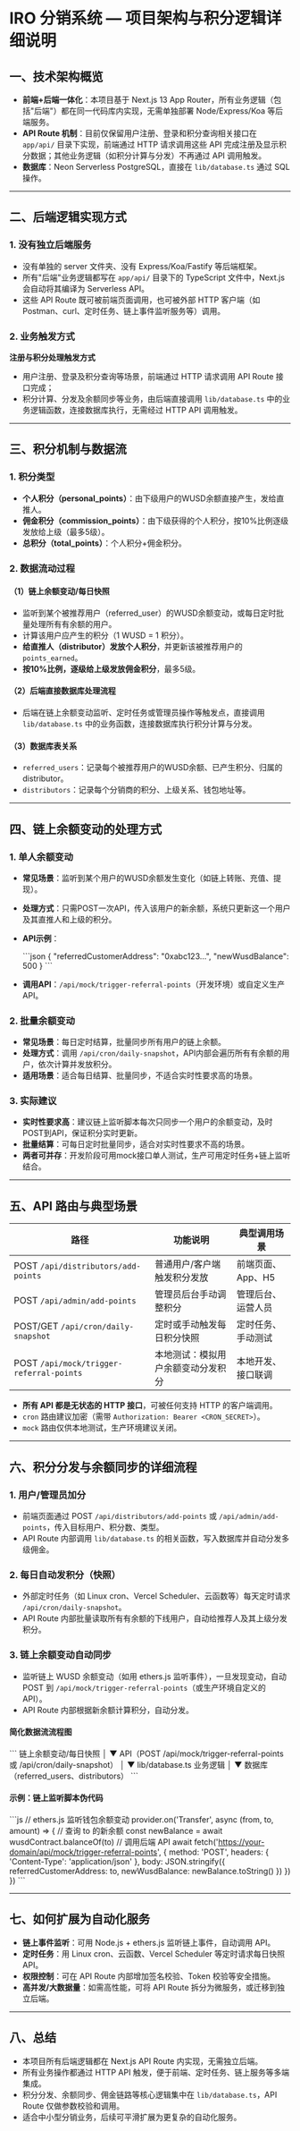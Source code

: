 # IRO 分销系统 — 项目架构与积分逻辑详细说明

## 一、技术架构概览

- **前端+后端一体化**：本项目基于 Next.js 13 App Router，所有业务逻辑（包括"后端"）都在同一代码库内实现，无需单独部署 Node/Express/Koa 等后端服务。
- **API Route 机制**：目前仅保留用户注册、登录和积分查询相关接口在 `app/api/` 目录下实现，前端通过 HTTP 请求调用这些 API 完成注册及显示积分数据；其他业务逻辑（如积分计算与分发）不再通过 API 调用触发。
- **数据库**：Neon Serverless PostgreSQL，直接在 `lib/database.ts` 通过 SQL 操作。

---

## 二、后端逻辑实现方式

### 1. 没有独立后端服务

- 没有单独的 server 文件夹、没有 Express/Koa/Fastify 等后端框架。
- 所有"后端"业务逻辑都写在 `app/api/` 目录下的 TypeScript 文件中，Next.js 会自动将其编译为 Serverless API。
- 这些 API Route 既可被前端页面调用，也可被外部 HTTP 客户端（如 Postman、curl、定时任务、链上事件监听服务等）调用。

### 2. 业务触发方式

**注册与积分处理触发方式**

- 用户注册、登录及积分查询等场景，前端通过 HTTP 请求调用 API Route 接口完成；
- 积分计算、分发及余额同步等业务，由后端直接调用 `lib/database.ts` 中的业务逻辑函数，连接数据库执行，无需经过 HTTP API 调用触发。

---

## 三、积分机制与数据流

### 1. 积分类型

- **个人积分（personal_points）**：由下级用户的WUSD余额直接产生，发给直推人。
- **佣金积分（commission_points）**：由下级获得的个人积分，按10%比例逐级发放给上级（最多5级）。
- **总积分（total_points）**：个人积分+佣金积分。

### 2. 数据流动过程

#### （1）链上余额变动/每日快照

- 监听到某个被推荐用户（referred_user）的WUSD余额变动，或每日定时批量处理所有有余额的用户。
- 计算该用户应产生的积分（1 WUSD = 1 积分）。
- **给直推人（distributor）发放个人积分**，并更新该被推荐用户的`points_earned`。
- **按10%比例，逐级给上级发放佣金积分**，最多5级。

#### （2）后端直接数据库处理流程

- 后端在链上余额变动监听、定时任务或管理员操作等触发点，直接调用 `lib/database.ts` 中的业务函数，连接数据库执行积分计算与分发。

#### （3）数据库表关系

- `referred_users`：记录每个被推荐用户的WUSD余额、已产生积分、归属的distributor。
- `distributors`：记录每个分销商的积分、上级关系、钱包地址等。

---

## 四、链上余额变动的处理方式

### 1. 单人余额变动

- **常见场景**：监听到某个用户的WUSD余额发生变化（如链上转账、充值、提现）。
- **处理方式**：只需POST一次API，传入该用户的新余额，系统只更新这一个用户及其直推人和上级的积分。
- **API示例**：

  \`\`\`json
  {
    "referredCustomerAddress": "0xabc123...",
    "newWusdBalance": 500
  }
  \`\`\`

- **调用API**：`/api/mock/trigger-referral-points`（开发环境）或自定义生产API。

### 2. 批量余额变动

- **常见场景**：每日定时结算，批量同步所有用户的链上余额。
- **处理方式**：调用 `/api/cron/daily-snapshot`，API内部会遍历所有有余额的用户，依次计算并发放积分。
- **适用场景**：适合每日结算、批量同步，不适合实时性要求高的场景。

### 3. 实际建议

- **实时性要求高**：建议链上监听脚本每次只同步一个用户的余额变动，及时POST到API，保证积分实时更新。
- **批量结算**：可每日定时批量同步，适合对实时性要求不高的场景。
- **两者可并存**：开发阶段可用mock接口单人测试，生产可用定时任务+链上监听结合。

---

## 五、API 路由与典型场景

| 路径                                      | 功能说明                         | 典型调用场景                   |
| ----------------------------------------- | ------------------------------- | ------------------------------ |
| POST `/api/distributors/add-points`      | 普通用户/客户端触发积分发放      | 前端页面、App、H5              |
| POST `/api/admin/add-points`             | 管理员后台手动调整积分           | 管理后台、运营人员              |
| POST/GET `/api/cron/daily-snapshot`      | 定时或手动触发每日积分快照        | 定时任务、手动测试              |
| POST `/api/mock/trigger-referral-points` | 本地测试：模拟用户余额变动分发积分 | 本地开发、接口联调              |

- **所有 API 都是无状态的 HTTP 接口**，可被任何支持 HTTP 的客户端调用。
- `cron` 路由建议加密（需带 `Authorization: Bearer <CRON_SECRET>`）。
- `mock` 路由仅供本地测试，生产环境建议关闭。

---

## 六、积分分发与余额同步的详细流程

### 1. 用户/管理员加分

- 前端页面通过 POST `/api/distributors/add-points` 或 `/api/admin/add-points`，传入目标用户、积分数、类型。
- API Route 内部调用 `lib/database.ts` 的相关函数，写入数据库并自动分发多级佣金。

### 2. 每日自动发积分（快照）

- 外部定时任务（如 Linux cron、Vercel Scheduler、云函数等）每天定时请求 `/api/cron/daily-snapshot`。
- API Route 内部批量读取所有有余额的下线用户，自动给推荐人及其上级分发积分。

### 3. 链上余额变动自动同步

- 监听链上 WUSD 余额变动（如用 ethers.js 监听事件），一旦发现变动，自动 POST 到 `/api/mock/trigger-referral-points`（或生产环境自定义的 API）。
- API Route 内部根据新余额计算积分，自动分发。

#### 简化数据流流程图

\`\`\`
链上余额变动/每日快照
      │
      ▼
API（POST /api/mock/trigger-referral-points 或 /api/cron/daily-snapshot）
      │
      ▼
lib/database.ts 业务逻辑
      │
      ▼
数据库（referred_users、distributors）
\`\`\`

#### 示例：链上监听脚本伪代码

\`\`\`js
// ethers.js 监听钱包余额变动
provider.on('Transfer', async (from, to, amount) => {
  // 查询 to 的新余额
  const newBalance = await wusdContract.balanceOf(to)
  // 调用后端 API
  await fetch('<https://your-domain/api/mock/trigger-referral-points>', {
    method: 'POST',
    headers: { 'Content-Type': 'application/json' },
    body: JSON.stringify({ referredCustomerAddress: to, newWusdBalance: newBalance.toString() })
  })
})
\`\`\`

---

## 七、如何扩展为自动化服务

- **链上事件监听**：可用 Node.js + ethers.js 监听链上事件，自动调用 API。
- **定时任务**：用 Linux cron、云函数、Vercel Scheduler 等定时请求每日快照 API。
- **权限控制**：可在 API Route 内部增加签名校验、Token 校验等安全措施。
- **高并发/大数据量**：如需高性能，可将 API Route 拆分为微服务，或迁移到独立后端。

---

## 八、总结

- 本项目所有后端逻辑都在 Next.js API Route 内实现，无需独立后端。
- 所有业务操作都通过 HTTP API 触发，便于前端、定时任务、链上服务等多端集成。
- 积分分发、余额同步、佣金链路等核心逻辑集中在 `lib/database.ts`，API Route 仅做参数校验和调用。
- 适合中小型分销业务，后续可平滑扩展为更复杂的自动化服务。

